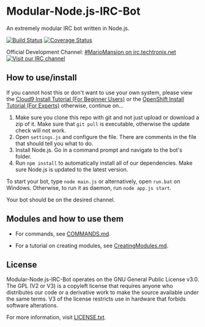 # Modular-Node.js-IRC-Bot

An extremely modular IRC bot written in Node.js.

[![Build Status](https://travis-ci.org/LifeMushroom/Modular-Node.js-IRC-Bot.svg?branch=master)](https://travis-ci.org/LifeMushroom/Modular-Node.js-IRC-Bot)
[![Coverage Status](https://coveralls.io/repos/LifeMushroom/Modular-Node.js-IRC-Bot/badge.svg)](https://coveralls.io/r/LifeMushroom/Modular-Node.js-IRC-Bot)

Official Development Channel: [#MarioMansion on irc.techtronix.net](irc://irc.techtronix.net/mariomansion)
[![Visit our IRC channel](https://kiwiirc.com/buttons/irc.techtronix.net/MarioMansion.png)](https://kiwiirc.com/client/irc.techtronix.net/#MarioMansion)

## How to use/install

If you cannot host this or don't want to use your own system, please view the [Cloud9 Install Tutorial (For Beginner Users)](https://github.com/LifeMushroom/Modular-Node.js-IRC-Bot/blob/master/Docs/Cloud9.md) or the [OpenShift Install Tutorial (For Experts)](https://github.com/LifeMushroom/Modular-Node.js-IRC-Bot/blob/master/Docs/OpenShift.md) otherwise, continue on...

1. Make sure you clone this repo with git and not just upload or download a zip of it. Make sure that ```git pull``` is executable, otherwise the update check will not work.  
2. Open ```settings.js``` and configure the file. There are comments in the file that should tell you what to do.  
3. Install Node.js. Go in a command prompt and navigate to the bot's folder.  
4. Run ```npm install``` to automatically install all of our dependencies. Make sure Node.js is updated to the latest version.

To start your bot, type ```node main.js``` or alternatively, open ```run.bat``` on Windows. Otherwise, to run it as daemon, run ```node app.js start```.

Your bot should be on the desired channel.

## Modules and how to use them
- For commands, see [COMMANDS.md](https://github.com/LifeMushroom/Modular-Node.js-IRC-Bot/blob/master/Docs/COMMANDS.md).

- For a tutorial on creating modules, see [CreatingModules.md](https://github.com/LifeMushroom/Modular-Node.js-IRC-Bot/blob/master/Docs/CreatingModules.md).

## License

Modular-Node.js-IRC-Bot operates on the GNU General Public License v3.0. The GPL (V2 or V3) is a copyleft license that requires anyone who distributes our code or a derivative work to make the source available under the same terms. V3 of the license restricts use in hardware that forbids software alterations.

For more information, visit [LICENSE.txt](https://github.com/LifeMushroom/Modular-Node.js-IRC-Bot/blob/master/LICENSE.txt).
